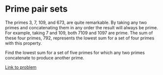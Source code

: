 # Prime pair sets


<p>The primes 3, 7, 109, and 673, are quite remarkable. By taking any two primes and concatenating them in any order the result will always be prime. For example, taking 7 and 109, both 7109 and 1097 are prime. The sum of these four primes, 792, represents the lowest sum for a set of four primes with this property.</p>
<p>Find the lowest sum for a set of five primes for which any two primes concatenate to produce another prime.</p>


[Link to problem](https://projecteuler.net/problem=60)

